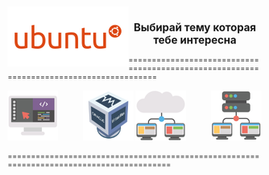 <div align="center">
  <a href="https://github.com/ZadireyEvgeny" ><img src="https://github.com/ZadireyEvgeny/ZadireyEvgeny/blob/main/ubuntu_logo_icon_168375.svg" style="float:left"/></a>
</div>
<h2 align="center">
  Выбирай тему которая тебе интересна
</h2>
========================================================================================
<h4>
  <div align="center">
    <a href="https://github.com/ZadireyEvgeny/os_labs/tree/main/os_labs/os_lab" ><img src="https://github.com/ZadireyEvgeny/ZadireyEvgeny/blob/main/iconfinder-websitebuilder-4263525_117861.svg" width="100" height="100" style="float:left" /></a>
    <a href="#" ><img src="https://github.com/ZadireyEvgeny/ZadireyEvgeny/blob/main/icons8-virtualbox-144.svg" width="100" height="100"/></a>
    <a href="https://github.com/ZadireyEvgeny/os_labs/tree/main/os_labs/os_lab2" ><img src="https://github.com/ZadireyEvgeny/ZadireyEvgeny/blob/main/iconfinder-sharedcloudwebhosting-4263534_117841.svg"  width="100" height="100"/></a>
    <a href="#" ><img src="https://github.com/ZadireyEvgeny/ZadireyEvgeny/blob/main/iconfinder-vpswebhosting-4263526_117850.svg"  width="100" height="100" style="float:right" /></a>
  </div>
</h4>
=========================================================================================
